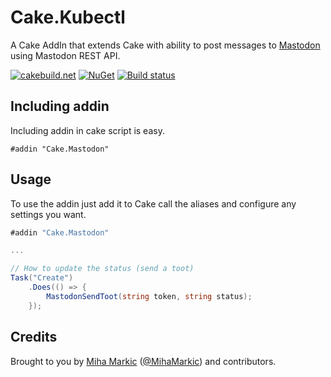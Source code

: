 ﻿# Cake.Kubectl

A Cake AddIn that extends Cake with ability to post messages to [Mastodon](https://joinmastodon.org/) using Mastodon REST API.

[![cakebuild.net](https://img.shields.io/badge/WWW-cakebuild.net-blue.svg)](http://cakebuild.net/)
[![NuGet](https://img.shields.io/nuget/v/Cake.Mastodon.svg)](https://www.nuget.org/packages/Cake.Mastodon)
[![Build status](https://ci.appveyor.com/api/projects/status/vi07dth3d1gek7ak?svg=true)](https://ci.appveyor.com/project/cakecontrib/cake-mastodon)

## Including addin
Including addin in cake script is easy.
```
#addin "Cake.Mastodon"
```
## Usage

To use the addin just add it to Cake call the aliases and configure any settings you want.

```csharp
#addin "Cake.Mastodon"

...

// How to update the status (send a toot)
Task("Create")
    .Does(() => {
        MastodonSendToot(string token, string status);
    });
```

## Credits

Brought to you by [Miha Markic](https://github.com/MihaMarkic) ([@MihaMarkic](https://twitter.com/MihaMarkic/)) and contributors. 